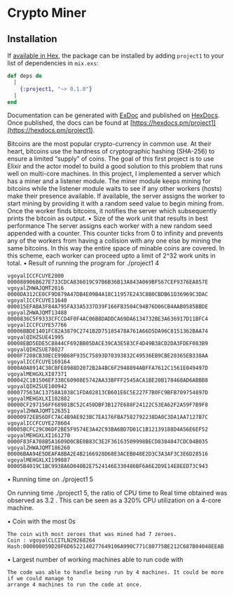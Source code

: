 # Crypto Miner


## Installation

If [available in Hex](https://hex.pm/docs/publish), the package can be installed
by adding `project1` to your list of dependencies in `mix.exs`:

```elixir
def deps do
  [
    {:project1, "~> 0.1.0"}
  ]
end
```

Documentation can be generated with [ExDoc](https://github.com/elixir-lang/ex_doc)
and published on [HexDocs](https://hexdocs.pm). Once published, the docs can
be found at [https://hexdocs.pm/project1](https://hexdocs.pm/project1).




Bitcoins are the most popular crypto-currency in common use. At their heart, bitcoins use the hardness of cryptographic hashing (SHA-256) to ensure a limited “supply” of coins. 
The goal of this first project is to use Elixir and the actor model to build a good solution to this problem that runs well on multi-core machines. 
In this project, I implemented a server which has a miner and a listener module. The miner module keeps mining for bitcoins while the listener module waits to see if any other workers (hosts) make their presence available. If available, the server assigns the worker to start mining by providing it with a random seed value to begin mining from. Once the worker finds bitcoins, it notifies the server which subsequently prints the bitcoin as output.
•	Size of the work unit that results in best performance 
The server assigns each worker with a new random seed appended with a counter. 
	This counter ticks from 0 to infinity and prevents any of the workers from having a 
	collision with any one else by mining the same bitcoins. In this way the entire space of minable
   coins are covered. In this scheme, each worker can proceed upto a limit of 2^32 work units in
   total.
•	Result of running the program for ./project1 4

	vgoyalICCFCUYE2800      	000088906B627E733CDCA836019C97B6B36B13A843A069BF567CEF9376EA857E
	vgoyalZHWAJQMT2016      	0000DA312CE0CF9D879A47DB4E09B4A18C11957E243C8B0CBDB61D36969C3DAC
	vgoyalICCFCUYE11640     	000015EFABA3F84A795FA33A5337D39F166FB3504C94B76D06CB4AAB0585BBDE
	vgoyalZHWAJQMT13488     	0000836C5F9333CFCCD4F0F4AC06B8DADDCA69DA6134732BE3A636917D11BFC4
	vgoyalICCFCUYE57766     	00006BBDE1401FC82A3879C2741B2D75185478A761A66D5DA96C8151362BAA74
	vgoyalQIHZSUE41995      	00008EBD5EDE5C8844CF692BB05DACE39CA3E583CF4D49B38CD2DA3FDEF083B9
	vgoyalQIHZSUE78027      	0000F7208CB30ECE99B68F935C75893D70393832C49536EB9CBE20365EB338AA
	vgoyalICCFCUYE169164    	0000A0A8914C38CBFE8988D2072B2A4BC6F2948894ABFFA7612C1561E049497D
	vgoyalMEHGXLXI87371     	000042C1B1506EF338C60908E5742AA33BFFF2545ACA1BE20B178468AD6ABBB8
	vgoyalQIHZSUE100942     	000077563AC13758A1038C1FDA02813CB601E6C5E227F7B0FC9BFB709754897D
	vgoyalMEHGXLXI102882    	00000CF297156FF68981BC52C450DBF3B127E688F24122C53EA62F2A59F7B9F8
	vgoyalZHWAJQMT126351    	00000972EB56DFC7AC4B9AE923BC7EA176FBA7582792238DA0C3DA1AA7127B7C
	vgoyalICCFCUYE278604    	00005BCFC29C06DF2BE5F9574E3A42C93BA6BD7D01C1B12139188D4A56E6EF52
	vgoyalMEHGXLXI161270    	0000F83FA708B5A1609D0CBE0B83C3E2F36163509998BECD8384047CDC04B035
	vgoyalZHWAJQMT186260    	00006BAA94E5DEAFA8BA2E4B2166928D68E3ACEB048E2D3C3A3AF3C3E6D28516
	vgoyalMEHGXLXI199887    	00005B4019C1BC9938A6D040B2E7524146E330486BF6A6E2D9E14E8EED73C943
•	Running time on ./project1 5

On running time ./project1 5, the ratio of CPU time to Real time obtained was observed as 3.2 . This can be seen as a 320% CPU utilization on a 4-core machine.  

•	  Coin with the most 0s

	The coin with most zeroes that was mined had 7 zeroes. 
	Coin : vgoyalCLCITLN29268264	Hash:000000059D20F6D6522140277649106A990C771C80775BE212C687B04048EEAB
•	  Largest number of working machines able to run code with	

	The code was able to handle being run by 4 machines. It could be more if we could manage to
   	arrange 4 machines to run the code at once.
